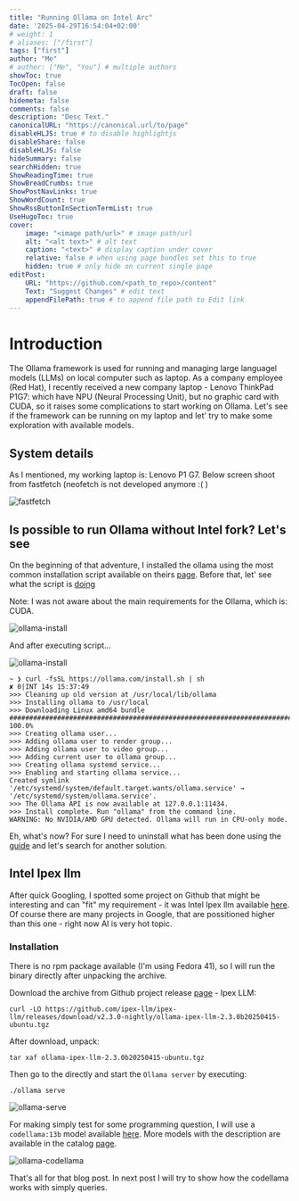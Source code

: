 ```yaml
---
title: "Running Ollama on Intel Arc"
date: '2025-04-29T16:54:04+02:00'
# weight: 1
# aliases: ["/first"]
tags: ["first"]
author: "Me"
# author: ["Me", "You"] # multiple authors
showToc: true
TocOpen: false
draft: false
hidemeta: false
comments: false
description: "Desc Text."
canonicalURL: "https://canonical.url/to/page"
disableHLJS: true # to disable highlightjs
disableShare: false
disableHLJS: false
hideSummary: false
searchHidden: true
ShowReadingTime: true
ShowBreadCrumbs: true
ShowPostNavLinks: true
ShowWordCount: true
ShowRssButtonInSectionTermList: true
UseHugoToc: true
cover:
    image: "<image path/url>" # image path/url
    alt: "<alt text>" # alt text
    caption: "<text>" # display caption under cover
    relative: false # when using page bundles set this to true
    hidden: true # only hide on current single page
editPost:
    URL: "https://github.com/<path_to_repo>/content"
    Text: "Suggest Changes" # edit text
    appendFilePath: true # to append file path to Edit link
---
```

# Introduction

The Ollama framework is used for running and managing large languagel models (LLMs)
on local computer such as laptop.
As a company employee (Red Hat), I recently received a new company laptop - Lenovo ThinkPad P1G7:
which have NPU (Neural Processing Unit), but no graphic card with CUDA,
so it raises some complications to start working on Ollama.
Let's see if the framework can be running on my laptop and let' try to make
some exploration with available models.

## System details

As I mentioned, my working laptop is: Lenovo P1 G7. Below screen shoot from
fastfetch (neofetch is not developed anymore :( )

![fastfetch](../../images/01-fastfetch.jpg)

## Is possible to run Ollama without Intel fork? Let's see

On the beginning of that adventure, I installed the ollama using the
most common installation script available on theirs [page](https://ollama.com/download).
Before that, let' see what the script is [doing](https://ollama.com/install.sh)

Note: I was not aware about the main requirements for the Ollama, which is: CUDA.

![ollama-install](../../images/02-ollama-install.jpg)

And after executing script...

![ollama-install](../../images/03-oolama-fail.jpg)

```shell
~ ❯ curl -fsSL https://ollama.com/install.sh | sh                                                                                                     ✘ 0|INT 14s 15:37:49
>>> Cleaning up old version at /usr/local/lib/ollama
>>> Installing ollama to /usr/local
>>> Downloading Linux amd64 bundle
######################################################################## 100.0%
>>> Creating ollama user...
>>> Adding ollama user to render group...
>>> Adding ollama user to video group...
>>> Adding current user to ollama group...
>>> Creating ollama systemd service...
>>> Enabling and starting ollama service...
Created symlink '/etc/systemd/system/default.target.wants/ollama.service' → '/etc/systemd/system/ollama.service'.
>>> The Ollama API is now available at 127.0.0.1:11434.
>>> Install complete. Run "ollama" from the command line.
WARNING: No NVIDIA/AMD GPU detected. Ollama will run in CPU-only mode.
```

Eh, what's now?
For sure I need to uninstall what has been done using the [guide](https://github.com/ollama/ollama/blob/main/docs/linux.md#uninstall)
and let's search for another solution.

## Intel Ipex llm

After quick Googling, I spotted some project on Github that might be interesting
and can "fit" my requirement - it was Intel Ipex llm available [here](https://github.com/intel/ipex-llm).
Of course there are many projects in Google, that are possitioned higher than
this one - right now AI is very hot topic.

### Installation

There is no rpm package available (I'm using Fedora 41), so I will run
the binary directly after unpacking the archive.

Download the archive from Github project release [page](https://github.com/ipex-llm/ipex-llm/releases/) - Ipex LLM:

```shell
curl -LO https://github.com/ipex-llm/ipex-llm/releases/download/v2.3.0-nightly/ollama-ipex-llm-2.3.0b20250415-ubuntu.tgz
```

After download, unpack:

```shell
tar xaf ollama-ipex-llm-2.3.0b20250415-ubuntu.tgz
```

Then go to the directly and start the `Ollama server` by executing:

```shell
./ollama serve
```

![ollama-serve](../../images/04-oolama-serve.jpg)

For making simply test for some programming question, I will use a `codellama:13b` model
available [here](https://ollama.com/library/codellama:13b).
More models with the description are available in the catalog [page](https://ollama.com/library?sort=popular).

![ollama-codellama](../../images/05-oolama-codellama.jpg)

That's all for that blog post. In next post I will try to show how the codellama works
with simply queries.
